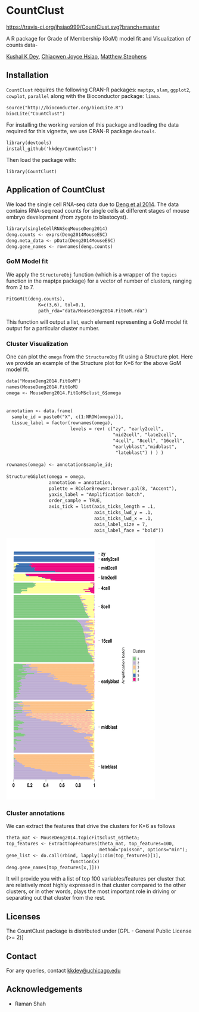 # CountClust

https://travis-ci.org/jhsiao999/CountClust.svg?branch=master

A R package for Grade of Membership (GoM) model fit and Visualization of counts data-

[Kushal K Dey](http://kkdey.github.io/), [Chiaowen Joyce Hsiao](http://jhsiao999.github.io/), [Matthew Stephens](http://stephenslab.uchicago.edu/)


## Installation

`CountClust` requires the following CRAN-R packages: `maptpx`, `slam`, `ggplot2`, `cowplot`, `parallel` along with the Bioconductor package: `limma`.

```
source("http://bioconductor.org/biocLite.R")
biocLite("CountClust")
```

For installing the working version of this package and loading the data required for this vignette, we use CRAN-R package `devtools`.

```
library(devtools)
install_github('kkdey/CountClust')
```

Then load the package with:

```
library(CountClust)
```

## Application of CountClust

We load the single cell RNA-seq data due to [Deng et al 2014](http://www.ncbi.nlm.nih.gov/pubmed/24408435). The data contains RNA-seq read counts for single cells at different stages of mouse embryo development (from zygote to blastocyst). 

```
library(singleCellRNASeqMouseDeng2014)
deng.counts <- exprs(Deng2014MouseESC)
deng.meta_data <- pData(Deng2014MouseESC)
deng.gene_names <- rownames(deng.counts)
```

### GoM Model fit 

We apply the `StructureObj` function (which is a wrapper of the `topics` function in the maptpx package) for a vector of number of clusters, ranging from 2 to 7. 

```
FitGoM(t(deng.counts),
            K=c(3,6), tol=0.1,
            path_rda="data/MouseDeng2014.FitGoM.rda")
```

This function will output a list, each element representing a GoM model fit output for a particular cluster number. 

### Cluster Visualization

One can plot the `omega` from the `StructureObj` fit using a Structure plot. Here we provide an example of the Structure plot for K=6 for the above GoM model fit. 

```
data("MouseDeng2014.FitGoM")
names(MouseDeng2014.FitGoM)
omega <- MouseDeng2014.FitGoM$clust_6$omega


annotation <- data.frame(
  sample_id = paste0("X", c(1:NROW(omega))),
  tissue_label = factor(rownames(omega),
                        levels = rev( c("zy", "early2cell",
                                        "mid2cell", "late2cell",
                                        "4cell", "8cell", "16cell",
                                        "earlyblast","midblast",
                                         "lateblast") ) ) )

rownames(omega) <- annotation$sample_id;

StructureGGplot(omega = omega,
                annotation = annotation,
                palette = RColorBrewer::brewer.pal(8, "Accent"),
                yaxis_label = "Amplification batch",
                order_sample = TRUE,
                axis_tick = list(axis_ticks_length = .1,
                                 axis_ticks_lwd_y = .1,
                                 axis_ticks_lwd_x = .1,
                                 axis_label_size = 7,
                                 axis_label_face = "bold"))

```

<img src="vignettes/structure_plot.png" alt="Structure Plot" height="700" width="400">


### Cluster annotations

We can extract the features that drive the clusters for K=6 as follows 

```
theta_mat <- MouseDeng2014.topicFit$clust_6$theta;
top_features <- ExtractTopFeatures(theta_mat, top_features=100,
                                   method="poisson", options="min");
gene_list <- do.call(rbind, lapply(1:dim(top_features)[1],
                        function(x) deng.gene_names[top_features[x,]]))
```
It will provide you with a list of top 100 variables/features per cluster that are relatively most highly expressed in that cluster compared to the other clusters, or in other words, plays the most important role in driving or separating out that cluster from the rest. 


## Licenses

The CountClust package is distributed under [GPL - General Public License (>= 2)]

## Contact

For any queries, contact [kkdey@uchicago.edu](kkdey@uchicago.edu)

## Acknowledgements

- Raman Shah


